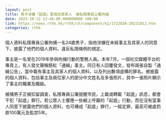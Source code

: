 ```yaml
---
layout: post
title: 男子涉嫌「起底」警員及其家人　被私隱專員公署拘捕
date: 2023-10-12 12:46:00.000000000 +08:00
link: https://news.rthk.hk/rthk/ch/component/k2/1722826-20231012.htm
categories: rthk
---
```


個人資料私隱專員公署拘捕一名24歲男子，指他涉嫌在未經事主及其家人的同意下，披露了他們的個人資料，違反私隱條例的規定。
 
事主是一名曾在2019年參與拘捕行動的警務人員。本年7月，一個社交媒體平台的專頁上，有人發文聲稱懸紅「通緝」事主。同日有人回覆發文，發布兩張自製「通緝公告」，當中載有事主及其家人的個人資料，以及列出數項虛構的罪名。被披露的個人資料，包括事主及兩位家人的部分中文姓名及多張照片，其中一張照片顯示了事主的職業及職級。
 
被捕男子正被扣留調查，私隱專員公署提醒市民，上載或轉載「起底」訊息，都會干犯「起底」罪行。若公眾人士響應一些網上呼籲的「起底」行動，而在沒有當事人同意下披露他們的個人資料，也可構成「起底」罪行，一經定罪，最高可被處罰款100萬元及監禁5年。
